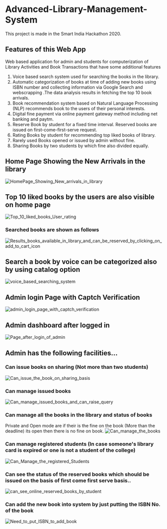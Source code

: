 # Advanced-Library-Management-System
This project is made in the Smart India Hackathon 2020.

## Features of this Web App
Web based application for admin and students for computerization of Library Activities and Book Transactions that have some additional features 


1. Voice based search system used for searching the books in the library.
2. Automatic categorization of books at time of adding new books using ISBN number and collecting information via Google Search and webscrapping .The data analysis results in fetching the top 10 book arrivals.
3. Book recommendation system based on Natural Language Processing (NLP) recommends book to the users of their personal interests.
4. Digital fine payment via online payment gateway method including net banking and paytm.
5. Reserve Book by student for a fixed time interval. Reserved books are issued on first-come-first-serve request. 
6. Rating Books by student for recommending top liked books of library.
7. Rarely used Books opened or issued by admin without fine.
8. Sharing Books by two students by which fine also divided equally.

## Home Page Showing the New Arrivals in the library

![HomePage_Showing_New_arrivals_in_library](https://user-images.githubusercontent.com/39858354/89031326-ea991700-d34f-11ea-8a4c-81c84f5d4352.PNG)

## Top 10 liked books by the users are also visible on home page
![Top_10_liked_books_User_rating](https://user-images.githubusercontent.com/39858354/89031808-d86ba880-d350-11ea-80d0-20031b2db85d.PNG)

### Searched books are shown as follows
![Results_books_available_in_library_and_can_be_reserved_by_clicking_on_add_to_cart_icon](https://user-images.githubusercontent.com/39858354/89031937-22548e80-d351-11ea-8664-e836765f3d50.PNG)

## Search a book by voice can be categorized also by using catalog option
![voice_based_searching_system](https://user-images.githubusercontent.com/39858354/89031508-3e0b6500-d350-11ea-93ec-ae6dfbab8080.PNG)

## Admin login Page with Captch Verification
![admin_login_page_with_captch_verification](https://user-images.githubusercontent.com/39858354/89032030-59c33b00-d351-11ea-8b6d-e48b32cf294e.PNG)

## Admin dashboard after logged in
![Page_after_login_of_admin](https://user-images.githubusercontent.com/39858354/89032078-7b242700-d351-11ea-97e9-e0caf0786843.PNG)

## Admin has the following facilities...

### Can issue books on sharing (Not more than two students)
![Can_issue_the_book_on_sharing_basis](https://user-images.githubusercontent.com/39858354/89032346-14533d80-d352-11ea-955e-3760621b5c83.PNG)

### Can manage issued books
![Can_manage_issued_books_and_can_raise_query](https://user-images.githubusercontent.com/39858354/89032444-50869e00-d352-11ea-8ecb-c80b50463e6d.PNG)


### Can manage all the books in the library and status of books
Private and Open mode are if their is the fine on the book (More than the deadline) its open then there is no fine on book.
![Can_manage_the_books](https://user-images.githubusercontent.com/39858354/89032622-ac512700-d352-11ea-92c3-e7345665af90.PNG)

### Can manage registered students (In case someone's library card is expired or one is not a student of the college)
![Can_Manage_the_registered_Students](https://user-images.githubusercontent.com/39858354/89032819-14a00880-d353-11ea-94e3-5643c92ec3ab.PNG)

### Can see the status of the reserved books which should be issued on the basis of first come first serve basis..
![can_see_online_reserved_books_by_student](https://user-images.githubusercontent.com/39858354/89032950-5af56780-d353-11ea-96de-0e5ad3b99f51.PNG)

### Can add the new book into system by just putting the ISBN No. of the book
![Need_to_put_ISBN_to_add_book](https://user-images.githubusercontent.com/39858354/89033107-bc1d3b00-d353-11ea-9d5a-a6b62f1b2154.PNG)



